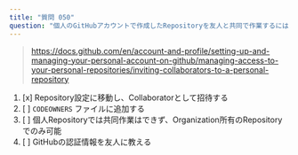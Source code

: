 ```yaml
---
title: "質問 050"
question: "個人のGitHubアカウントで作成したRepositoryを友人と共同で作業するにはどうすればよいですか？"
---
```



> https://docs.github.com/en/account-and-profile/setting-up-and-managing-your-personal-account-on-github/managing-access-to-your-personal-repositories/inviting-collaborators-to-a-personal-repository
1. [x] Repository設定に移動し、Collaboratorとして招待する
1. [ ] `CODEOWNERS` ファイルに追加する
1. [ ] 個人Repositoryでは共同作業はできず、Organization所有のRepositoryでのみ可能
1. [ ] GitHubの認証情報を友人に教える